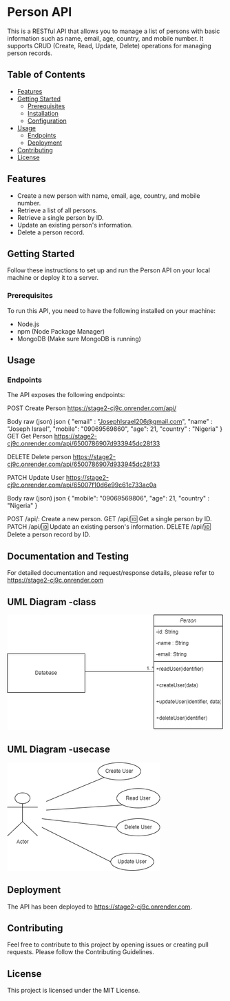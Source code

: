 # Person API

This is a RESTful API that allows you to manage a list of persons with basic information such as name, email, age, country, and mobile number. It supports CRUD (Create, Read, Update, Delete) operations for managing person records.
## Table of Contents

- [Features](#features)
- [Getting Started](#getting-started)
  - [Prerequisites](#prerequisites)
  - [Installation](#installation)
  - [Configuration](#configuration)
- [Usage](#usage)
  - [Endpoints](#endpoints)
  - [Deployment](#deployment)
- [Contributing](#contributing)
- [License](#license)

## Features

- Create a new person with name, email, age, country, and mobile number.
- Retrieve a list of all persons.
- Retrieve a single person by ID.
- Update an existing person's information.
- Delete a person record.

## Getting Started

Follow these instructions to set up and run the Person API on your local machine or deploy it to a server.

### Prerequisites

To run this API, you need to have the following installed on your machine:

- Node.js
- npm (Node Package Manager)
- MongoDB (Make sure MongoDB is running)

## Usage
### Endpoints
The API exposes the following endpoints:

POST
Create Person
https://stage2-cj9c.onrender.com/api/
﻿

Body
raw (json)
json
{
    "email" : "JosephIsrael206@gmail.com",
    "name" : "Joseph Israel",
    "mobile": "09069569860",
    "age": 21,
    "country" : "Nigeria"
}
GET
Get Person
https://stage2-cj9c.onrender.com/api/6500786907d933945dc28f33
﻿

DELETE
Delete person
https://stage2-cj9c.onrender.com/api/6500786907d933945dc28f33
﻿

PATCH
Update User
https://stage2-cj9c.onrender.com/api/65007f10d6e99c61c733ac0a
﻿

Body
raw (json)
json
{
    "mobile": "09069569806",
    "age": 21,
    "country" : "Nigeria"
}

POST /api/: Create a new person.
GET /api/:id: Get a single person by ID.
PATCH /api/:id: Update an existing person's information.
DELETE /api/:id: Delete a person record by ID.
## Documentation and Testing
For detailed documentation and request/response details, please refer to https://stage2-cj9c.onrender.com
## UML Diagram -class 
![Person class Diagram](https://github.com/lordisrael/Stage3/blob/main/personClassDiagram.drawio.png)
## UML Diagram -usecase
![Person usecase Diagram](https://github.com/lordisrael/Stage3/blob/main/PersonUseCaseDiagram.drawio.png)
## Deployment
The API has been deployed to https://stage2-cj9c.onrender.com.

## Contributing
Feel free to contribute to this project by opening issues or creating pull requests. Please follow the Contributing Guidelines.

## License
This project is licensed under the MIT License.

